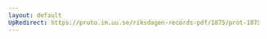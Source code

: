 ```yaml
---
layout: default
UpRedirect: https://pruto.im.uu.se/riksdagen-records-pdf/1875/prot-1875--ak--045.pdf
---
```

